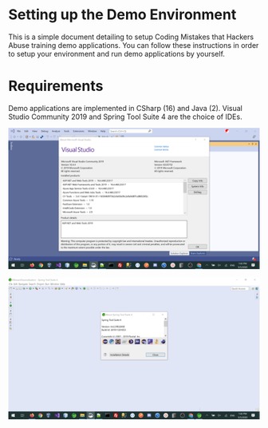 # Setting up the Demo Environment
This is a simple document detailing to setup Coding Mistakes that Hackers Abuse training demo applications. You can follow these instructions in order to setup your environment and run demo applications by yourself.

# Requirements
Demo applications are implemented in CSharp (16) and Java (2). Visual Studio Community 2019 and Spring Tool Suite 4 are the choice of IDEs. 

![VS2019](https://github.com/codingmistakes/setup_environment/blob/master/VisualStudio_0.png)

![STS4Version](https://github.com/codingmistakes/setup_environment/blob/master/Spring_Tool_Suite_0.png)
